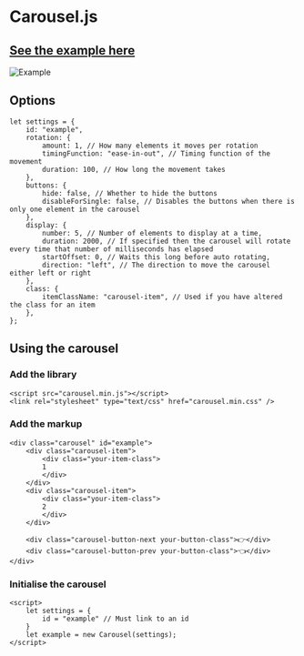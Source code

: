 # Carousel.js

## [See the example here](https://wkelly1.github.io/)

![Example](https://github.com/wkelly1/Carousel-js/blob/master/examples/images/example.png?raw=true)


## Options

```
let settings = {
    id: "example",
    rotation: {
        amount: 1, // How many elements it moves per rotation
        timingFunction: "ease-in-out", // Timing function of the movement
        duration: 100, // How long the movement takes
    },
    buttons: {
        hide: false, // Whether to hide the buttons
        disableForSingle: false, // Disables the buttons when there is only one element in the carousel
    },
    display: {
        number: 5, // Number of elements to display at a time,
        duration: 2000, // If specified then the carousel will rotate every time that number of milliseconds has elapsed
        startOffset: 0, // Waits this long before auto rotating,
        direction: "left", // The direction to move the carousel either left or right
    },
    class: {
        itemClassName: "carousel-item", // Used if you have altered the class for an item
    },
};
```

## Using the carousel

### Add the library
```
<script src="carousel.min.js"></script>
<link rel="stylesheet" type="text/css" href="carousel.min.css" />
```

### Add the markup
```
<div class="carousel" id="example">
    <div class="carousel-item">
        <div class="your-item-class">
        1
        </div>
    </div>
    <div class="carousel-item">
        <div class="your-item-class">
        2
        </div>
    </div>

    <div class="carousel-button-next your-button-class">👉</div>
    <div class="carousel-button-prev your-button-class">👈</div>
</div>
```

### Initialise the carousel
```
<script>
    let settings = {
        id = "example" // Must link to an id
    }
    let example = new Carousel(settings);
</script>
```
